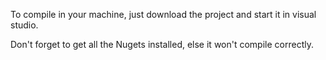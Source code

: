 To compile in your machine, just download the project and start it in visual studio.

Don't forget to get all the Nugets installed, else it won't compile correctly.
